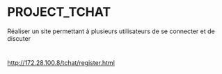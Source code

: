 # PROJECT_TCHAT
Réaliser un site permettant à plusieurs utilisateurs de se connecter et de discuter

#
http://172.28.100.8/tchat/register.html
